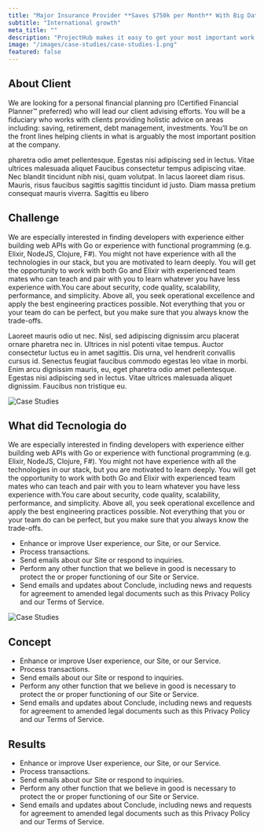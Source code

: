 ```yaml
---
title: "Major Insurance Provider **Saves $750k per Month** With Big Data Migration"
subtitle: "International growth"
meta_title: ""
description: "ProjectHub makes it easy to get your most important work done. Increase efficiency to deliver results and hit your goals on every project."
image: "/images/case-studies/case-studies-1.png"
featured: false
---
```


## About Client

We are looking for a personal financial planning pro (Certified Financial Planner™ preferred) who will lead our client advising efforts. You will be a fiduciary who works with clients providing holistic advice on areas including: saving, retirement, debt management, investments. You’ll be on the front lines helping clients in what is arguably the most important position at the company.

pharetra odio amet pellentesque. Egestas nisi adipiscing sed in lectus. Vitae ultrices malesuada aliquet Faucibus consectetur tempus adipiscing vitae. Nec blandit tincidunt nibh nisi, quam volutpat. In lacus laoreet diam risus. Mauris, risus faucibus sagittis sagittis tincidunt id justo. Diam massa pretium consequat mauris viverra. Sagittis eu libero

## Challenge

We are especially interested in finding developers with experience either building web APIs with Go or experience with functional programming (e.g. Elixir, NodeJS, Clojure, F#). You might not have experience with all the technologies in our stack, but you are motivated to learn deeply. You will get the opportunity to work with both Go and Elixir with experienced team mates who can teach and pair with you to learn whatever you have less experience with.You care about security, code quality, scalability, performance, and simplicity. Above all, you seek operational excellence and apply the best engineering practices possible. Not everything that you or your team do can be perfect, but you make sure that you always know the trade-offs.

Laoreet mauris odio ut nec. Nisl, sed adipiscing dignissim arcu placerat ornare pharetra nec in. Ultrices in nisl potenti vitae tempus. Auctor consectetur luctus eu in amet sagittis. Dis urna, vel hendrerit convallis cursus id. Senectus feugiat faucibus commodo egestas leo vitae in morbi. Enim arcu dignissim mauris, eu, eget pharetra odio amet pellentesque. Egestas nisi adipiscing sed in lectus. Vitae ultrices malesuada aliquet dignissim. Faucibus non tristique eu.

![Case Studies](/images/case-studies/case-studies-single-1.png "Case Studies")

## What did Tecnologia do

We are especially interested in finding developers with experience either building web APIs with Go or experience with functional programming (e.g. Elixir, NodeJS, Clojure, F#). You might not have experience with all the technologies in our stack, but you are motivated to learn deeply. You will get the opportunity to work with both Go and Elixir with experienced team mates who can teach and pair with you to learn whatever you have less experience with.You care about security, code quality, scalability, performance, and simplicity. Above all, you seek operational excellence and apply the best engineering practices possible. Not everything that you or your team do can be perfect, but you make sure that you always know the trade-offs.

- Enhance or improve User experience, our Site, or our Service.
- Process transactions.
- Send emails about our Site or respond to inquiries.
- Perform any other function that we believe in good is necessary to protect the or proper functioning of our Site or Service.
- Send emails and updates about Conclude, including news and requests for agreement to amended legal documents such as this Privacy Policy and our Terms of Service.

![Case Studies](/images/case-studies/case-studies-single-2.png "Case Studies")

## Concept

- Enhance or improve User experience, our Site, or our Service.
- Process transactions.
- Send emails about our Site or respond to inquiries.
- Perform any other function that we believe in good is necessary to protect the or proper functioning of our Site or Service.
- Send emails and updates about Conclude, including news and requests for agreement to amended legal documents such as this Privacy Policy and our Terms of Service.

## Results

- Enhance or improve User experience, our Site, or our Service.
- Process transactions.
- Send emails about our Site or respond to inquiries.
- Perform any other function that we believe in good is necessary to protect the or proper functioning of our Site or Service.
- Send emails and updates about Conclude, including news and requests for agreement to amended legal documents such as this Privacy Policy and our Terms of Service.
